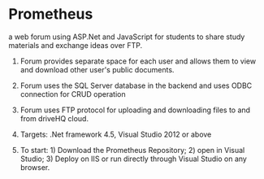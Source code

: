 # Prometheus
a web forum using ASP.Net and JavaScript for students to share study materials and exchange ideas over FTP.

1) Forum provides separate space for each user and allows them to view and download other user's public documents.

2) Forum uses the SQL Server database in the backend and uses ODBC connection for CRUD operation

3) Forum uses FTP protocol for uploading and downloading files to and from driveHQ cloud.

3) Targets: .Net framework 4.5, Visual Studio 2012 or above

4) To start: 1) Download the Prometheus Repository; 2) open in Visual Studio; 3) Deploy on IIS or run directly through Visual Studio on any browser.


